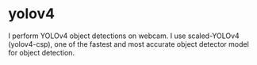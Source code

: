 # yolov4

I perform YOLOv4 object detections on webcam.
I use scaled-YOLOv4 (yolov4-csp), one of the fastest and most accurate object detector model for object detection.
